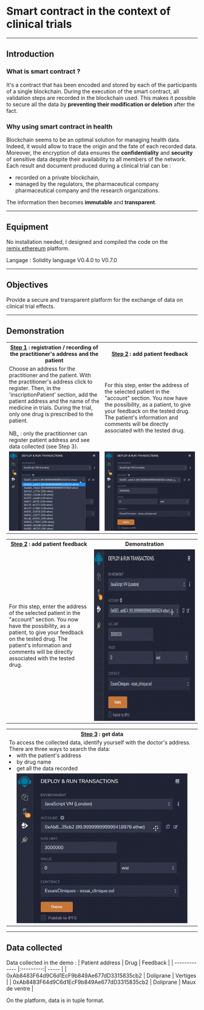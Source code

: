 # Smart contract in the context of clinical trials
***

## Introduction
### What is smart contract ?
It's a contract that has been encoded and stored by each of the participants of a single blockchain. During the execution of the smart contract, all validation steps are recorded in the blockchain used. This makes it possible to secure all the data by **preventing their modification or deletion** after the fact.

### Why using smart contract in health 
Blockchain seems to be an optimal solution for managing health data. Indeed, it would allow to trace the origin and the fate of each recorded data. Moreover, the encryption of data ensures the **confidentiality** and **security** of sensitive data despite their availability to all members of the network.
Each result and document produced during a clinical trial can be :
* recorded on a private blockchain, 
* managed by the regulators, the pharmaceutical company pharmaceutical company and the research organizations. 

The information then becomes **immutable** and **transparent**.

---

## Equipment 
No installation needed, I designed and compiled the code on the [remix.ethereum](https://remix.ethereum.org/) platform.

Langage : Solidity language V0.4.0 to V0.7.0

---

## Objectives
Provide a secure and transparent platform for the exchange of data on clinical trial effects. 


---
## Demonstration 
<table style="width:100%;">
  <tr >
    <th style="width:50%;"><ins>Step 1</ins> : registration / recording of the practitioner's address and the patient</th>
    <th style="width:50%;"><ins>Step 2</ins> : add patient feedback </th>
  </tr>

  <tr>
    <td>Choose an address for the practitioner and the patient. With the practitioner's address click to register. Then,  in the 'inscriptionPatient' section, add the patient address and the name of the medicine in trials. During the trial, only one drug is prescribed to the patient. <br><br>NB_ : only the practitionner can register patient address and see data collected (see Step 3). 
</td>
    <td>For this step, enter the address of the selected patient in the "account" section. You now have the possibility, as a patient, to give your feedback on the tested drug. 
    The patient's information and comments will be directly associated with the tested drug.
</td>
  </tr>

  <tr>
    <td><img src="capture_img/inscription.gif" width="450"/></td>
    <td><img src="capture_img/patient_feedback.gif" width="450"/></td>
  </tr>
</table>

<table >
  <tr >
    <th><ins>Step 2</ins> : add patient feedback  </th>
    <th> Demonstration                              </th>
  </tr>

  <tr>
    <td style="width:40%;">For this step, enter the address of the selected patient in the "account" section. You now have the possibility, as a patient, to give your feedback on the tested drug. 
    The patient's information and comments will be directly associated with the tested drug.
</td>
    <td style="width:50%;"><img src="capture_img/patient_feedback.gif" width="450" height="450"/></td>
  </tr>
</table>

<table >
  <tr >
    <th style="width:100%;"><ins>Step 3</ins> : get data </th>
  </tr>

  <tr>
    <td>To access the collected data, identify yourself with the doctor's address. There are three ways to search the data: 
        <li>with the patient's address </li>
        <li>by drug name </li>
        <li>get all the data recorded</li>
</td>
  </tr>

  <tr>
    <td style="text-align:center;"><img src="capture_img/get_data.gif" width="450"/></td>
  </tr>
</table>


---

## Data collected 
Data collected in the demo : 
| Patient address                               | Drug      | Feedback       |
| -------------                                 |:---------:|  -----         |
| 0xAb8483F64d9C6d1EcF9b849Ae677dD3315835cb2    | Doliprane | Vertiges       |
| 0xAb8483F64d9C6d1EcF9b849Ae677dD3315835cb2    | Doliprane | Maux de ventre |


On the platform, data is in tuple format.

